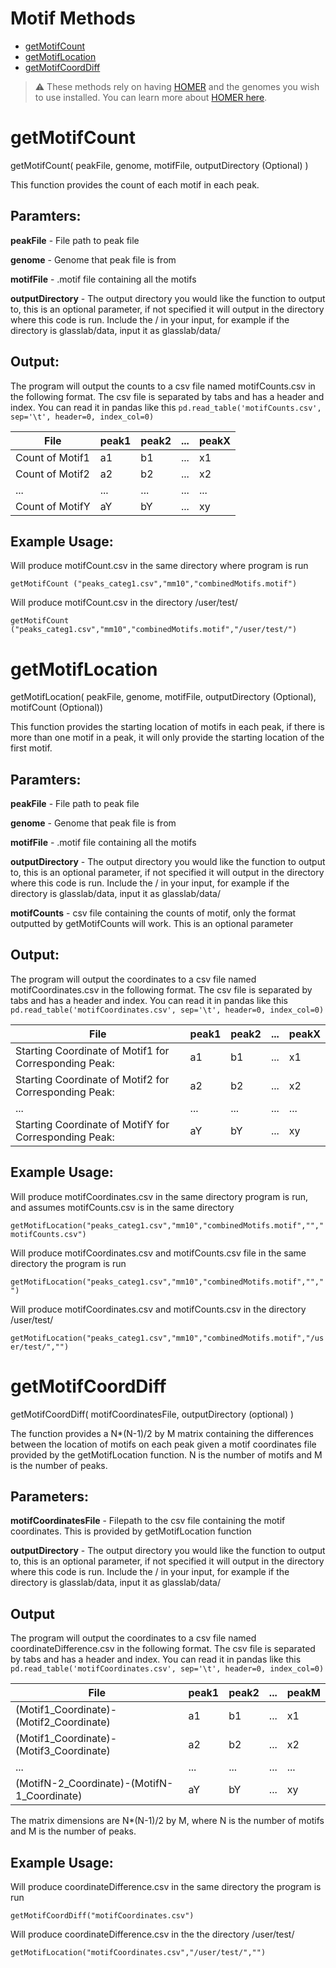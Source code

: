 # Motif Methods
- [getMotifCount](#getMotifCount)
- [getMotifLocation](#getMotifLocation)
- [getMotifCoordDiff](#getMotifCoordDiff)

>:warning: These methods rely on having [HOMER](http://homer.ucsd.edu/homer/) and the genomes you wish to use installed. You can learn more about [HOMER here](http://homer.ucsd.edu/homer/).

# getMotifCount
getMotifCount( peakFile, genome, motifFile, outputDirectory (Optional) )

This function provides the count of each motif in each peak.
## Paramters:
**peakFile** - File path to peak file 

**genome** - Genome that peak file is from 

**motifFile** - .motif file containing all the motifs

**outputDirectory** - The output directory you would like the function to output to, this is an optional parameter, if not specified it will output in the directory where this code is run.
Include the / in your input, for example if the directory is glasslab/data, input it as glasslab/data/

## Output:
The program will output the counts to a csv file named motifCounts.csv in the following format. 
The csv file is separated by tabs and has a header and index. 
You can read it in pandas like this `pd.read_table('motifCounts.csv', sep='\t', header=0, index_col=0)`

| File            | peak1 | peak2  |  ...  | peakX  |
| --------------- | ----- | ------ | ----- | ------ |
| Count of Motif1 |   a1  |   b1   |  ...  |   x1   |
| Count of Motif2 |   a2  |   b2   |  ...  |   x2   |
|  ...            |  ...  |   ...  |  ...  |  ...   |
| Count of MotifY |   aY  |   bY   |  ...  |   xy   |

## Example Usage:
Will produce motifCount.csv in the same directory where program is run

` getMotifCount ("peaks_categ1.csv","mm10","combinedMotifs.motif") `

Will produce motifCount.csv in the directory /user/test/

` getMotifCount ("peaks_categ1.csv","mm10","combinedMotifs.motif","/user/test/") `


# getMotifLocation

getMotifLocation( peakFile, genome, motifFile, outputDirectory (Optional), motifCount (Optional))

This function provides the starting location of motifs in each peak, if there is more than one motif in a peak, it will only provide the starting location of the first motif.
## Paramters:
**peakFile** - File path to peak file 

**genome** - Genome that peak file is from 

**motifFile** - .motif file containing all the motifs

**outputDirectory** - The output directory you would like the function to output to, this is an optional parameter, if not specified it will output in the directory where this code is run.
Include the / in your input, for example if the directory is glasslab/data, input it as glasslab/data/

**motifCounts** - csv file containing the counts of motif, only the format outputted by getMotifCounts will work. This is an optional parameter

## Output:
The program will output the coordinates to a csv file named motifCoordinates.csv in the following format. 
The csv file is separated by tabs and has a header and index. 
You can read it in pandas like this `pd.read_table('motifCoordinates.csv', sep='\t', header=0, index_col=0)`

| File            | peak1 | peak2  |  ...  | peakX  |
| --------------- | ----- | ------ | ----- | ------ |
| Starting Coordinate of Motif1 for Corresponding Peak: |   a1  |   b1   |  ...  |   x1   |
| Starting Coordinate of Motif2 for Corresponding Peak: |   a2  |   b2   |  ...  |   x2   |
|  ...            |  ...  |   ...  |  ...  |  ...   |
| Starting Coordinate of MotifY for Corresponding Peak: |   aY  |   bY   |  ...  |   xy   |

## Example Usage:

Will produce motifCoordinates.csv in the same directory program is run, and assumes motifCounts.csv is in the same directory

`getMotifLocation("peaks_categ1.csv","mm10","combinedMotifs.motif","","motifCounts.csv")`


Will produce motifCoordinates.csv and motifCounts.csv file in the same directory the program is run

`getMotifLocation("peaks_categ1.csv","mm10","combinedMotifs.motif","","")`

Will produce motifCoordinates.csv and motifCounts.csv in the directory /user/test/

`getMotifLocation("peaks_categ1.csv","mm10","combinedMotifs.motif","/user/test/","")`

# getMotifCoordDiff
getMotifCoordDiff( motifCoordinatesFile, outputDirectory (optional) )

The function provides a N*(N-1)/2 by M matrix containing the differences between the location of motifs on each peak given a motif coordinates file provided by the getMotifLocation function. N is the number of motifs and M is the number of peaks.
## Parameters:
**motifCoordinatesFile** - Filepath to the csv file containing the motif coordinates. This is provided by getMotifLocation function

**outputDirectory** - The output directory you would like the function to output to, this is an optional parameter, if not specified it will output in the directory where this code is run. Include the / in your input, for example if the directory is glasslab/data, input it as glasslab/data/

## Output
The program will output the coordinates to a csv file named coordinateDifference.csv in the following format. 
The csv file is separated by tabs and has a header and index. 
You can read it in pandas like this `pd.read_table('motifCoordinates.csv', sep='\t', header=0, index_col=0)`

| File            | peak1 | peak2  |  ...  | peakM  |
| --------------- | ----- | ------ | ----- | ------ |
| (Motif1_Coordinate)-(Motif2_Coordinate) |   a1  |   b1   |  ...  |   x1   |
| (Motif1_Coordinate)-(Motif3_Coordinate) |   a2  |   b2   |  ...  |   x2   |
|  ...            |  ...  |   ...  |  ...  |  ...   |
| (MotifN-2_Coordinate)-(MotifN-1_Coordinate) |   aY  |   bY   |  ...  |   xy   |

The matrix dimensions are N*(N-1)/2 by M, where N is the number of motifs and M is the number of peaks.
## Example Usage:

Will produce coordinateDifference.csv in the same directory the program is run

`getMotifCoordDiff("motifCoordinates.csv")`

Will produce coordinateDifference.csv in the the directory /user/test/

`getMotifLocation("motifCoordinates.csv","/user/test/","")`
